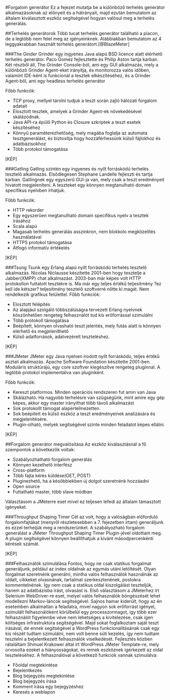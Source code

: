 #Forgalom generátor
Ez a fejezet mutatja be a különböző terhelés generátor alkalmazásoknak az előnyeit és a hátrányait, majd ezután bemutatom az általam kiválasztott eszköz segítségével hogyan valósul meg a terhelés generálás.

##Terhelés generátorok
Több tucat terhelés generátor található a piacon, de a legtöbb nem felel meg az igényeinknek. Alábbiakban bemutatom az 4 leggyakrabban használt terhelés generátort.[@BlazeMeter]

###The Ginder
Grinder egy ingyenes Java alapú BSD licence alatt elérhető terhelés generátor.  Paco Gomez fejlesztette és Philip Aston tartja karban. Két részből áll, The Grinder Console-ból, ami egy GUI alkalmazás, mely a különböző Grinder Agent-eket írányítja, és monitorozza valós időben, valamint IDE-ként is funkcionál a tesztek elkészítéséhez, és a Grinder Agent-ből, ami egy headless terhelés generátor

Főbb funkcók:

* TCP proxy, mellyel tárolni tudjuk a teszt során zajló hálózati forgalom adatait
* Elosztott tesztek, amelyek a Grinder Agent-ek növekedésével skálázódnak.
* Java API-ra épülő Python és Closure szkriptek a teszt esetek készítéséhez
* Könnyű paraméterezhetőség, mely magába foglalja az automata tesztgenerálást, és biztosítja hogy hozzáférhessünk külső fájlokhoz és adatbázisokhoz
* Több protokol támogatása

[KÉP]

###Gatling
Gatling szintén egy ingyenes és nyílt forráskódú terhelés tesztelő alkalmazás. Elsődlegesen Stephane Landelle fejleszti és tartja karban. Gatlingnek egy egyszerű GUI-ja van, mely csak a teszt eredményeit hivatott megjeleníteni. A teszteket egy könnyen megtanulható domain specifikus nyelvben írhatjuk.

Főbb funkcók:

* HTTP rekorder
* Egy egyszerűen megtanulható domain specifikus nyelv a tesztek írásához
* Scala alapú
* Magasab terhelés generálás asszinkron, nem blokkolo megközelítés használatával
* HTTPS protokol támogatása
* Átfogó informatív értékelés

[KÉP]

###Tsung
Tsunk egy Erlang alapú nyílt forráskódú terhelés tesztelő alkalmazás. Nicolas Niclausse készítette 2001-ben hogy tesztelje a Jabber(XMPP) chat alkalmazást. 2003-ban már képes volt HTTP protokollon futtatott tesztekre is. Ma már egy teljes értékű teljesítmény ?ez kell ide kétszer? teljesítmény tesztelő szoftverré nőtte ki magát.
Nem rendelkezik grafikus felülettel.
Főbb funkciók:

* Elosztott felépítés
* Az alapjául szolgáló többszálúságra tervezett Erlang nyelvnek köszönhetően rengeteg felhasználót tud kis erőforrással szimulálni
* Több protokoll támogatása
* Beépített, könnyen olvasható teszt jelentés, mely futás alatt is könnyen elérhető és megjeleníthető 
* Külső adatforrások, adatvezérelt teszteléshez.

[KÉP]

###JMeter
JMeter egy Java nyelven írodott nyílt forráskódú, teljes értékű asztali alkalmazás. Apache Software Foundation készítette 2001-ben. Moduláris struktúrájú, egy core szoftver kiegészítve rengeteg pluginnal. A legtöbb protokol implementálva van pluginként.

Főbb funkcók:

* Kereszt platformos. Minden operációs rendszeren fut amin van Java
* Skálázható. Ha nagyobb terhelésre van szügségünk, mint amire egy gép képes, akkor egy master irányíthat több távoli alkalmazást
* Sok protokollt támogat alapértelmezetten. 
* Sok beépített és külső eszköz a teszt eredményeinek analizására és megjelenítésére.
* Plugin-olható, melyek segítségével szinte minden feladatot képes ellátni.

[KÉP]

##Forgalom generátor megvalósítása
Az eszköz kiválasztásnál a fő szempontok a következők voltak:

* Szabályozhatható forgalom generálás
* Könnyen kezelhető interfész
* Cross-platform
* Több fajta kérés küldése(GET, POST)
* Pluginezhető, ha a későbbiekben új dolgot szeretnénk hozzáadni
* Open source
* Futtatható master, több slave módban

Választásom a JMeterre eset mivel ez teljesen lefedi az általam támasztott igényeket.

###Throughput Shaping Timer
Cél az volt, hogy a valóságban előforduló forgalomfajtákat (menyről részletesebben a 7. fejezetben írtam) generáljunk és ezzel terheljük meg a rendszerünket.
A szabályozható forgalom generálást a JMeter Throughput Shaping Timer Plugin-jével oldottam meg. A plugin segítségével könnyen beállíthatjuk a kívánt másodpercenkénti kérések számát.

[KÉP]

###Felhasználók szimulálása
Fontos, hogy ne csak statikus forgalmat generáljunk, például az index oldalnak az egymás utáni letöltését. Olyan forgalmat szeretnénk generálni, mintha valós felhasználók használnák az oldalt, cikkeket olvasnának, tartalmat szerkesztenének, postokra kommentelnének. Így nem csak a statikus oldal kiszolgálást teszteljük, hanem az adatbázisba írást, olvasást is. 
Első választásom a JMeterhez írt Selenium WebDriver-re eset, melyel valós felhasználók böngészését lehet modellezni Markov-láncok segítségével. Sajnos hamar kiderült, hogy az én esetemben alkalmatlan a feladatra, mivel nagyon sok erőforrást igényel, szimulált felhasználóként körülbelül egy processzormagot, így több ezer felhasználót figyelembe véve nem lehetséges a kivitelezése, csak igen költséges infrastruktúra segítségével.
Majd sokat foglalkoztam saját teszt írásával, de ennek segítségével a WordPress funkcionalitásának csak egy kis részét tudtam szimulálni, nem volt benne süti kezelés, így nem tudtam tesztelni a bejelentkezett felhasználók viselkedését. Fejlesztés közben rátaláltam Shmuel Krakower által írt WordPress JMeter Template-re, mely orvosolta ezeket a hiányosságokat, és remek eszköznek ígérkezett az oldal teszteléséhez.
A felhasználóval a következő funkciók vannak szimulálva:

* Főoldal megtekintése
* Bejelentkezés
* Blog bejegyzés megtekintése
* Blog bejegyzés írása
* Komment írása egy bejegyzéshez
* Keresés a weblapon
